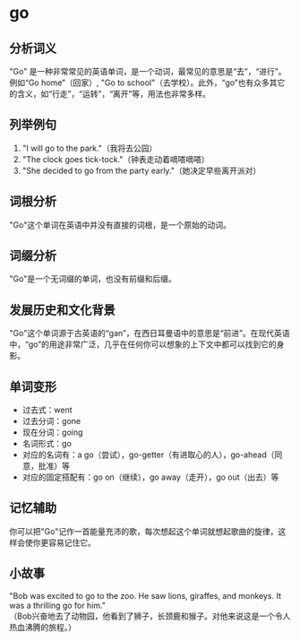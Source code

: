 # go

## 分析词义

  

"Go" 是一种非常常见的英语单词，是一个动词，最常见的意思是“去”，“进行”。例如“Go home”（回家）, "Go to school"（去学校）。此外，“go”也有众多其它的含义，如“行走”，“运转”，“离开”等，用法也非常多样。

  

## 列举例句

  

1.  "I will go to the park."（我将去公园）
2.  "The clock goes tick-tock."（钟表走动着嘀嗒嘀嗒）
3.  "She decided to go from the party early."（她决定早些离开派对）

  

## 词根分析

  

"Go"这个单词在英语中并没有直接的词根，是一个原始的动词。

  

## 词缀分析

  

"Go"是一个无词缀的单词，也没有前缀和后缀。

  

## 发展历史和文化背景

  

"Go"这个单词源于古英语的“gan”，在西日耳曼语中的意思是“前进”。在现代英语中，“go”的用途非常广泛，几乎在任何你可以想象的上下文中都可以找到它的身影。

  

## 单词变形

  

*   过去式：went
*   过去分词：gone
*   现在分词：going
*   名词形式：go
*   对应的名词有：a go（尝试），go-getter（有进取心的人），go-ahead（同意，批准）等
*   对应的固定搭配有：go on（继续），go away（走开），go out（出去）等

  

## 记忆辅助

  

你可以把"Go"记作一首能量充沛的歌，每次想起这个单词就想起歌曲的旋律，这样会使你更容易记住它。

  

## 小故事

  

"Bob was excited to go to the zoo. He saw lions, giraffes, and monkeys. It was a thrilling go for him."  
（Bob兴奋地去了动物园，他看到了狮子，长颈鹿和猴子。对他来说这是一个令人热血沸腾的旅程。）
